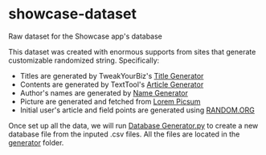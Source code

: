 # showcase-dataset
Raw dataset for the Showcase app's database

This dataset was created with enormous supports from sites that generate customizable randomized string. Specifically:
- Titles are generated by TweakYourBiz's [Title Generator](https://tweakyourbiz.com/title-generator)
- Contents are generated by TextTool's [Article Generator](https://textool.io/unique-silly-article-generator)
- Author's names are generated by [Name Generator](https://www.name-generator.org.uk/quick/)
- Picture are generated and fetched from [Lorem Picsum](https://picsum.photos)
- Initial user's article and field points are generated using [RANDOM.ORG](https://www.random.org)

Once set up all the data, we will run [Database Generator.py](/generator/Database%20Generator.py) to create a new database file from the inputed .csv files. All the files are located in the [generator](/generator) folder.
